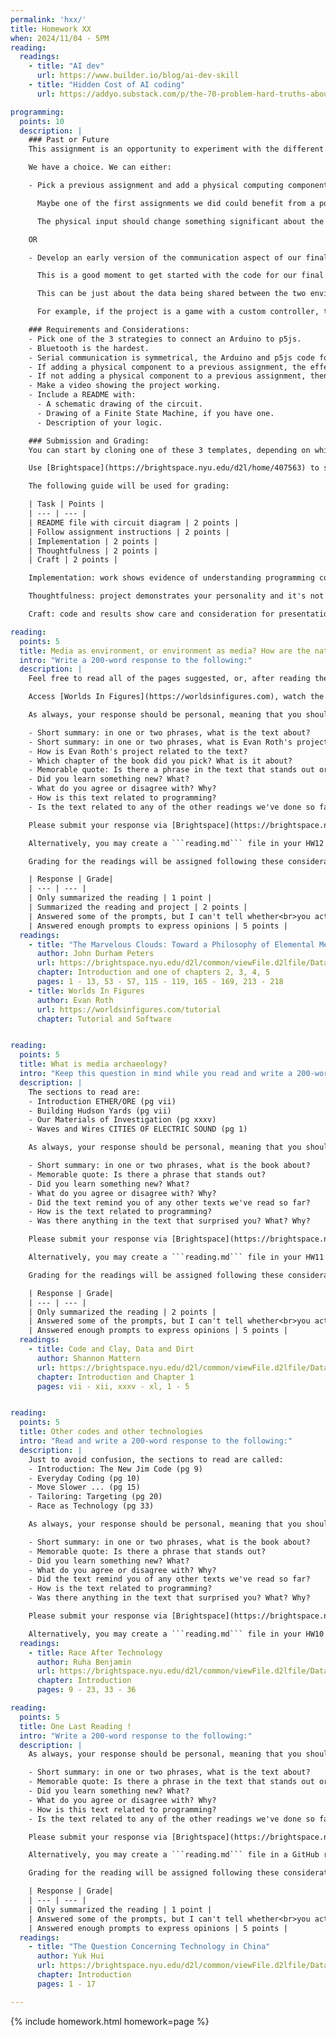 ```yaml
---
permalink: 'hxx/'
title: Homework XX
when: 2024/11/04 - 5PM
reading:
  readings:
    - title: "AI dev"
      url: https://www.builder.io/blog/ai-dev-skill
    - title: "Hidden Cost of AI coding"
      url: https://addyo.substack.com/p/the-70-problem-hard-truths-about

programming:
  points: 10
  description: |
    ### Past or Future
    This assignment is an opportunity to experiment with the different communication strategies to connect an Arduino to a p5js sketch that we saw in class.

    We have a choice. We can either:

    - Pick a previous assignment and add a physical computing component to it.

      Maybe one of the first assignments we did could benefit from a potentiometer or a button. The drawing sketch of HW04B, or even some aspects of HW03A or HW03B could be parametrized to read an input from the Arduino.

      The physical input should change something significant about the sketch, not just colors.

    OR

    - Develop an early version of the communication aspect of our final project.

      This is a good moment to get started with the code for our final projects, and since communicating between an Arduino and p5js is a requirement, why not start there.

      This can be just about the data being shared between the two environments with a simplified version of the visuals or the final circuit.

      For example, if the project is a game with a custom controller, the focus will be on getting the signals from the Arduino to p5js to make an ellipse move. Or, if the final project uses 12 buttons to implement a super password machine, for now the task should be to get 2 or 3 of those buttons to communicate with p5js.

    ### Requirements and Considerations:
    - Pick one of the 3 strategies to connect an Arduino to p5js.
    - Bluetooth is the hardest.
    - Serial communication is symmetrical, the Arduino and p5js code for sending/receiving is very similar.
    - If adding a physical component to a previous assignment, the effect in p5js has to be more than just a change in color.
    - If not adding a physical component to a previous assignment, then this should be related to the final project.
    - Make a video showing the project working.
    - Include a README with:
      - A schematic drawing of the circuit.
      - Drawing of a Finite State Machine, if you have one.
      - Description of your logic.

    ### Submission and Grading:
    You can start by cloning one of these 3 templates, depending on which communication strategy you want to use: [Serial](https://github.com/DM-GY-6063-2024F-B/FinalProject-Serial), [WiFi](https://github.com/DM-GY-6063-2024F-B/FinalProject-WiFi), [BLE](https://github.com/DM-GY-6063-2024F-B/FinalProject-BLE).

    Use [Brightspace](https://brightspace.nyu.edu/d2l/home/407563) to submit a link to your repository and a video of your project working. The video should be about 1 minute long to show all the input/output signals being transferred between the Arduino and p5js. You can upload the file to Brightspace or host it somewhere else and submit a link.

    The following guide will be used for grading:

    | Task | Points |
    | --- | --- |
    | README file with circuit diagram | 2 points |
    | Follow assignment instructions | 2 points |
    | Implementation | 2 points |
    | Thoughtfulness | 2 points |
    | Craft | 2 points |

    Implementation: work shows evidence of understanding programming concepts and you are fully using them to express your ideas.

    Thoughtfulness: project demonstrates your personality and it's not a straightforward re-implementation of someone else's idea.

    Craft: code and results show care and consideration for presentation and professionalism, and work doesn't look like it was rushed.

reading:
  points: 5
  title: Media as environment, or environment as media? How are the natural and the media worlds entangled?
  intro: "Write a 200-word response to the following:"
  description: |
    Feel free to read all of the pages suggested, or, after reading the Introduction (pages 1 - 13), pick one of the four chapters (chapters 2, 3, 4 or 5) and read the first few pages, as listed above.

    Access [Worlds In Figures](https://worldsinfigures.com), watch the tutorial video and play with the software.

    As always, your response should be personal, meaning that you should be expressing your views and opinions about the text and not just summarizing it. You can use the following rubric to guide your response:

    - Short summary: in one or two phrases, what is the text about?
    - Short summary: in one or two phrases, what is Evan Roth's project about?
    - How is Evan Roth's project related to the text?
    - Which chapter of the book did you pick? What is it about?
    - Memorable quote: Is there a phrase in the text that stands out or captures the main idea of the text?
    - Did you learn something new? What?
    - What do you agree or disagree with? Why?
    - How is this text related to programming?
    - Is the text related to any of the other readings we've done so far?

    Please submit your response via [Brightspace](https://brightspace.nyu.edu/d2l/home/407563).

    Alternatively, you may create a ```reading.md``` file in your HW12 repo and write your response in markdown. Just make sure to submit a link to the file using [Brightspace](https://brightspace.nyu.edu/d2l/home/407563).

    Grading for the readings will be assigned following these considerations:

    | Response | Grade|
    | --- | --- |
    | Only summarized the reading | 1 point |
    | Summarized the reading and project | 2 points |
    | Answered some of the prompts, but I can't tell whether<br>you actually read the text and saw the project | 3 points |
    | Answered enough prompts to express opinions | 5 points |
  readings:
    - title: "The Marvelous Clouds: Toward a Philosophy of Elemental Media"
      author: John Durham Peters
      url: https://brightspace.nyu.edu/d2l/common/viewFile.d2lfile/Database/MjA5MTA0ODU/peters_marvelous-clouds.pdf?ou=312200
      chapter: Introduction and one of chapters 2, 3, 4, 5
      pages: 1 - 13, 53 - 57, 115 - 119, 165 - 169, 213 - 218
    - title: Worlds In Figures
      author: Evan Roth
      url: https://worldsinfigures.com/tutorial
      chapter: Tutorial and Software


reading:
  points: 5
  title: What is media archaeology?
  intro: "Keep this question in mind while you read and write a 200-word response to the following:"
  description: |
    The sections to read are:
    - Introduction ETHER/ORE (pg vii)
    - Building Hudson Yards (pg vii)
    - Our Materials of Investigation (pg xxxv)
    - Waves and Wires CITIES OF ELECTRIC SOUND (pg 1)

    As always, your response should be personal, meaning that you should be expressing your views and opinions about the text and not just summarizing it. You can use the following rubric to guide your response:

    - Short summary: in one or two phrases, what is the book about?
    - Memorable quote: Is there a phrase that stands out?
    - Did you learn something new? What?
    - What do you agree or disagree with? Why?
    - Did the text remind you of any other texts we've read so far?
    - How is the text related to programming?
    - Was there anything in the text that surprised you? What? Why?

    Please submit your response via [Brightspace](https://brightspace.nyu.edu/d2l/home/407563).

    Alternatively, you may create a ```reading.md``` file in your HW11 repo and write your response in markdown. Just make sure to submit a link to the file using [Brightspace](https://brightspace.nyu.edu/d2l/home/407563).

    Grading for the readings will be assigned following these considerations:

    | Response | Grade|
    | --- | --- |
    | Only summarized the reading | 2 points |
    | Answered some of the prompts, but I can't tell whether<br>you actually read the text, or what you thought | 3 points |
    | Answered enough prompts to express opinions | 5 points |
  readings:
    - title: Code and Clay, Data and Dirt
      author: Shannon Mattern
      url: https://brightspace.nyu.edu/d2l/common/viewFile.d2lfile/Database/MjA3MjAzMTY/mattern_code-clay-data-dirt.pdf?ou=312200
      chapter: Introduction and Chapter 1
      pages: vii - xii, xxxv - xl, 1 - 5


reading:
  points: 5
  title: Other codes and other technologies
  intro: "Read and write a 200-word response to the following:"
  description: |
    Just to avoid confusion, the sections to read are called:
    - Introduction: The New Jim Code (pg 9)
    - Everyday Coding (pg 10)
    - Move Slower ... (pg 15)
    - Tailoring: Targeting (pg 20)
    - Race as Technology (pg 33)

    As always, your response should be personal, meaning that you should be expressing your views and opinions about the text and not just summarizing it. You can use the following rubric to guide your response:

    - Short summary: in one or two phrases, what is the book about?
    - Memorable quote: Is there a phrase that stands out?
    - Did you learn something new? What?
    - What do you agree or disagree with? Why?
    - Did the text remind you of any other texts we've read so far?
    - How is the text related to programming?
    - Was there anything in the text that surprised you? What? Why?

    Please submit your response via [Brightspace](https://brightspace.nyu.edu/d2l/home/407563).

    Alternatively, you may create a ```reading.md``` file in your HW10 repo and write your response in markdown. Just make sure to submit a link to the file using [Brightspace](https://brightspace.nyu.edu/d2l/home/407563).
  readings:
    - title: Race After Technology
      author: Ruha Benjamin
      url: https://brightspace.nyu.edu/d2l/common/viewFile.d2lfile/Database/MjA1NzUyNTI/benjamin_race-after-technology.pdf?ou=312200
      chapter: Introduction
      pages: 9 - 23, 33 - 36

reading:
  points: 5
  title: One Last Reading !
  intro: "Write a 200-word response to the following:"
  description: |
    As always, your response should be personal, meaning that you should be expressing your views and opinions about the text and not just summarizing it. You can use the following rubric to guide your response:

    - Short summary: in one or two phrases, what is the text about?
    - Memorable quote: Is there a phrase in the text that stands out or captures the main idea of the text?
    - Did you learn something new? What?
    - What do you agree or disagree with? Why?
    - How is this text related to programming?
    - Is the text related to any of the other readings we've done so far?

    Please submit your response via [Brightspace](https://brightspace.nyu.edu/d2l/home/407563).

    Alternatively, you may create a ```reading.md``` file in a GitHub repo and write your response in markdown. Just make sure to submit a link to the file using [Brightspace](https://brightspace.nyu.edu/d2l/home/407563).

    Grading for the reading will be assigned following these considerations:

    | Response | Grade|
    | --- | --- |
    | Only summarized the reading | 1 point |
    | Answered some of the prompts, but I can't tell whether<br>you actually read the text | 3 points |
    | Answered enough prompts to express opinions | 5 points |
  readings:
    - title: "The Question Concerning Technology in China"
      author: Yuk Hui
      url: https://brightspace.nyu.edu/d2l/common/viewFile.d2lfile/Database/MjExMzI2ODY/hui_question-concerning-technology-china.pdf?ou=312200
      chapter: Introduction
      pages: 1 - 17

---
```

{% include homework.html homework=page %}

<script src="{{ site.baseurl }}/assets/simplelightbox/simple-lightbox.min.js"></script>
<script src="{{ site.baseurl }}/js/lightbox.js"></script>

